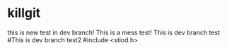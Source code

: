 # killgit
this is new test in dev branch!
This is a mess test!
This is dev branch test
#This is dev branch test2
#include <stiod.h>
